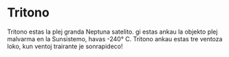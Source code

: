 # Tritono

Tritono estas la plej granda Neptuna satelito. gi estas ankau la objekto plej
malvarma en la Sunsistemo, havas -240° C. Tritono ankau estas tre ventoza loko,
kun ventoj trairante je sonrapideco!
